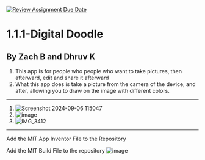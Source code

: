 [![Review Assignment Due Date](https://classroom.github.com/assets/deadline-readme-button-22041afd0340ce965d47ae6ef1cefeee28c7c493a6346c4f15d667ab976d596c.svg)](https://classroom.github.com/a/KZRgrbJa)
# 1.1.1-Digital Doodle
By Zach B and Dhruv K
------------------------
1. This app is for people who people who want to take pictures, then afterward, edit and share it afterward
1. What this app does is take a picture from the camera of the device, and after, allowing you to draw on the image with different colors.
 ---------------------------------------------------------------------------------------------------------------------------------------
1. ![Screenshot 2024-09-06 115047](https://github.com/user-attachments/assets/33f262f8-71a8-4554-a9e1-705640ac7433)
1. ![image](https://github.com/user-attachments/assets/0d887381-2dbd-4b0d-a935-b2cd8a49b1a4)
1. ![IMG_3412](https://github.com/user-attachments/assets/23dcdd01-c454-44ed-8bb3-d3a76db748c8)

----------------------------

   Add the MIT App Inventor File to the Repository

   Add the MIT Build File to the repository
   ![image](https://github.com/user-attachments/assets/be45fa0f-57c2-408c-97dc-2e61eebf5987)
